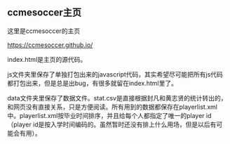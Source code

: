 ## ccmesoccer主页

这里是ccmesoccer的主页

https://ccmesoccer.github.io/



index.html是主页的源代码。

js文件夹里保存了单独打包出来的javascript代码，其实希望尽可能把所有js代码都打包出来，但是总是出bug，有很多就留在index.html里了。

data文件夹里保存了数据文件。stat.csv是直接根据封凡和黄志贤的统计转出的，和网页没有直接关系，只是方便阅读。所有用到的数据都保存在playerlist.xml中。playerlist.xml按毕业时间排序，并且给每个人都指定了唯一的player id（player id是按入学时间编码的。虽然暂时还没有排上什么用场，但是以后有可能会有用）。
